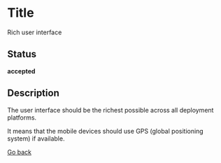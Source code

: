 # Title

Rich user interface

## Status

**accepted**

## Description

The user interface should be the richest possible across all deployment platforms.  

It means that the mobile devices should use GPS (global positioning system) if available.


[Go back](../README.md)
